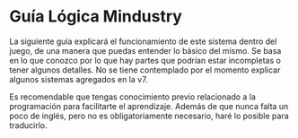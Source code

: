 # Guía Lógica Mindustry

La siguiente guía explicará el funcionamiento de este sistema dentro del juego, de una manera que puedas entender lo básico del mismo. Se basa en lo que conozco por lo que hay partes que podrían estar incompletas o tener algunos detalles. No se tiene contemplado por el momento explicar algunos sistemas agregados en la v7.

Es recomendable que tengas conocimiento previo relacionado a la programación para facilitarte el aprendizaje. Además de que nunca falta un poco de inglés, pero no es obligatoriamente necesario, haré lo posible para traducirlo.